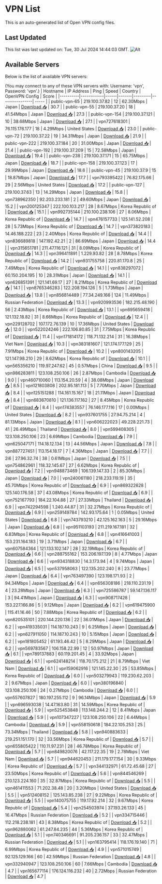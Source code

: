 # VPN List

This is an auto-generated list of Open VPN config files.

## Last Updated

This list was last updated on: Tue, 30 Jul 2024 14:44:03 GMT.
![Alt](https://repobeats.axiom.co/api/embed/186b98318ef1479477931607c1ad7d823f12451f.svg "Repobeats analytics image")

## Available Servers

Below is the list of available VPN servers:

(You may connect to any of these VPN servers with: Username: 'vpn', Password: 'vpn'.)
| Hostname | IP Address | Ping | Speed | Country | OpenVPN Config | Score |
|----------|------------|------|-------|---------|----------------| ----- |
| public-vpn-65 | 219.100.37.82 | 12 | 62.30Mbps | Japan | [Download 📥](./configs/server_0_JP.ovpn) | 30.7 |
| public-vpn-55 | 219.100.37.20 | 18 | 41.54Mbps | Japan | [Download 📥](./configs/server_1_JP.ovpn) | 27.3 |
| public-vpn-154 | 219.100.37.121 | 10 | 38.68Mbps | Japan | [Download 📥](./configs/server_2_JP.ovpn) | 27.1 |
| vpn727618301 | 76.115.176.177 | 18 | 4.29Mbps | United States | [Download 📥](./configs/server_3_US.ovpn) | 23.0 |
| public-vpn-72 | 219.100.37.22 | 19 | 34.31Mbps | Japan | [Download 📥](./configs/server_4_JP.ovpn) | 21.9 |
| public-vpn-222 | 219.100.37.184 | 20 | 31.00Mbps | Japan | [Download 📥](./configs/server_5_JP.ovpn) | 21.4 |
| public-vpn-192 | 219.100.37.209 | 15 | 72.58Mbps | Japan | [Download 📥](./configs/server_6_JP.ovpn) | 19.4 |
| public-vpn-238 | 219.100.37.171 | 15 | 65.75Mbps | Japan | [Download 📥](./configs/server_7_JP.ovpn) | 18.7 |
| public-vpn-158 | 219.100.37.123 | 17 | 29.99Mbps | Japan | [Download 📥](./configs/server_8_JP.ovpn) | 18.6 |
| public-vpn-45 | 219.100.37.9 | 15 | 18.87Mbps | Japan | [Download 📥](./configs/server_9_JP.ovpn) | 17.7 |
| vpn793395422 | 76.82.175.66 | 29 | 2.56Mbps | United States | [Download 📥](./configs/server_10_US.ovpn) | 17.2 |
| public-vpn-127 | 219.100.37.63 | 13 | 14.29Mbps | Japan | [Download 📥](./configs/server_11_JP.ovpn) | 15.8 |
| vpn738962350 | 92.203.233.181 | 2 | 49.60Mbps | Japan | [Download 📥](./configs/server_12_JP.ovpn) | 15.2 |
| vpn200125347 | 222.100.103.217 | 28 | 8.67Mbps | Korea Republic of | [Download 📥](./configs/server_13_KR.ovpn) | 15.1 |
| vpn992735144 | 210.100.238.106 | 27 | 8.06Mbps | Korea Republic of | [Download 📥](./configs/server_14_KR.ovpn) | 14.7 |
| vpn476157733 | 125.141.52.208 | 28 | 5.73Mbps | Korea Republic of | [Download 📥](./configs/server_15_KR.ovpn) | 14.7 |
| vpn373820183 | 14.46.188.222 | 23 | 2.40Mbps | Korea Republic of | [Download 📥](./configs/server_16_KR.ovpn) | 14.4 |
| vpn836689818 | 147.192.42.21 | 2 | 86.69Mbps | Japan | [Download 📥](./configs/server_17_JP.ovpn) | 14.4 |
| vpn315651781 | 211.47.116.121 | 31 | 8.09Mbps | Korea Republic of | [Download 📥](./configs/server_18_KR.ovpn) | 14.3 |
| vpn396411891 | 1.229.93.82 | 28 | 8.78Mbps | Korea Republic of | [Download 📥](./configs/server_19_KR.ovpn) | 14.2 |
| vpn931755758 | 220.81.170.8 | 25 | 7.49Mbps | Korea Republic of | [Download 📥](./configs/server_20_KR.ovpn) | 14.1 |
| vpn838297072 | 60.150.204.195 | 10 | 28.31Mbps | Japan | [Download 📥](./configs/server_21_JP.ovpn) | 14.1 |
| vpn626851391 | 121.141.69.17 | 27 | 8.21Mbps | Korea Republic of | [Download 📥](./configs/server_22_KR.ovpn) | 14.1 |
| vpn8765346283 | 122.208.194.126 | 5 | 1.73Mbps | Japan | [Download 📥](./configs/server_23_JP.ovpn) | 13.8 |
| vpn856814489 | 77.34.249.166 | 124 | 11.49Mbps | Russian Federation | [Download 📥](./configs/server_24_RU.ovpn) | 13.3 |
| vpn920993536 | 182.215.48.190 | 56 | 2.43Mbps | Korea Republic of | [Download 📥](./configs/server_25_KR.ovpn) | 13.1 |
| vpn695659418 | 121.132.18.82 | 31 | 8.66Mbps | Korea Republic of | [Download 📥](./configs/server_26_KR.ovpn) | 12.4 |
| vpn229128702 | 107.172.76.139 | 10 | 17.36Mbps | United States | [Download 📥](./configs/server_27_US.ovpn) | 12.0 |
| vpn522024246 | 222.106.80.85 | 31 | 7.75Mbps | Korea Republic of | [Download 📥](./configs/server_28_KR.ovpn) | 11.4 |
| vpn171814172 | 118.71.132.214 | 31 | 16.38Mbps | Viet Nam | [Download 📥](./configs/server_29_VN.ovpn) | 10.3 |
| vpn383181607 | 121.174.177.129 | 25 | 7.91Mbps | Korea Republic of | [Download 📥](./configs/server_30_KR.ovpn) | 10.2 |
| vpn800143205 | 121.147.98.210 | 29 | 8.62Mbps | Korea Republic of | [Download 📥](./configs/server_31_KR.ovpn) | 10.1 |
| vpn565356210 | 119.97.247.62 | 45 | 0.57Mbps | China | [Download 📥](./configs/server_32_CN.ovpn) | 9.5 |
| vpn986283811 | 123.108.250.106 | 26 | 2.87Mbps | Cambodia | [Download 📥](./configs/server_33_KH.ovpn) | 9.0 |
| vpn460710060 | 113.154.20.59 | 4 | 38.08Mbps | Japan | [Download 📥](./configs/server_34_JP.ovpn) | 8.5 |
| vpn121803808 | 202.95.181.113 | 5 | 7.70Mbps | Japan | [Download 📥](./configs/server_35_JP.ovpn) | 8.4 |
| vpn125151288 | 114.161.15.167 | 18 | 21.11Mbps | Japan | [Download 📥](./configs/server_36_JP.ovpn) | 8.4 |
| vpn683670810 | 121.136.117.162 | 27 | 8.45Mbps | Korea Republic of | [Download 📥](./configs/server_37_KR.ovpn) | 8.4 |
| vpn174383557 | 76.146.177.116 | 17 | 0.00Mbps | United States | [Download 📥](./configs/server_38_US.ovpn) | 8.2 |
| vpn937601755 | 27.94.75.214 | 4 | 81.13Mbps | Japan | [Download 📥](./configs/server_39_JP.ovpn) | 8.1 |
| vpn606222023 | 49.228.221.73 | 41 | 26.49Mbps | Thailand | [Download 📥](./configs/server_40_TH.ovpn) | 8.0 |
| vpn599408305 | 123.108.250.106 | 23 | 6.69Mbps | Cambodia | [Download 📥](./configs/server_41_KH.ovpn) | 7.9 |
| vpn625047171 | 114.18.12.134 | 13 | 44.56Mbps | Japan | [Download 📥](./configs/server_42_JP.ovpn) | 7.8 |
| vpn887727451 | 113.154.18.17 | 7 | 4.36Mbps | Japan | [Download 📥](./configs/server_43_JP.ovpn) | 7.7 |
| 2i6 | 27.96.32.74 | 38 | 0.61Mbps | Japan | [Download 📥](./configs/server_44_JP.ovpn) | 7.5 |
| vpn754862961 | 118.32.145.67 | 27 | 6.62Mbps | Korea Republic of | [Download 📥](./configs/server_45_KR.ovpn) | 7.2 |
| vpn948873469 | 106.139.147.33 | 2 | 85.30Mbps | Japan | [Download 📥](./configs/server_46_JP.ovpn) | 7.0 |
| vpn240061180 | 218.233.119.19 | 35 | 45.70Mbps | Korea Republic of | [Download 📥](./configs/server_47_KR.ovpn) | 6.9 |
| vpn869322628 | 125.140.176.58 | 37 | 43.08Mbps | Korea Republic of | [Download 📥](./configs/server_48_KR.ovpn) | 6.9 |
| vpn752167793 | 184.22.104.88 | 27 | 27.33Mbps | Thailand | [Download 📥](./configs/server_49_TH.ovpn) | 6.9 |
| vpn742294598 | 1.240.44.87 | 31 | 32.27Mbps | Korea Republic of | [Download 📥](./configs/server_50_KR.ovpn) | 6.9 |
| vpn259149784 | 142.93.175.64 | 1 | 0.05Mbps | United States | [Download 📥](./configs/server_51_US.ovpn) | 6.8 |
| vpn743793210 | 42.125.162.163 | 5 | 29.16Mbps | Japan | [Download 📥](./configs/server_52_JP.ovpn) | 6.8 |
| vpn951103193 | 211.219.167.181 | 32 | 6.83Mbps | Korea Republic of | [Download 📥](./configs/server_53_KR.ovpn) | 6.8 |
| vpn416641003 | 153.231.164.183 | 19 | 3.71Mbps | Japan | [Download 📥](./configs/server_54_JP.ovpn) | 6.7 |
| vpn607584364 | 121.133.102.147 | 28 | 32.19Mbps | Korea Republic of | [Download 📥](./configs/server_55_KR.ovpn) | 6.6 |
| vpn288755162 | 153.206.197.139 | 8 | 4.77Mbps | Japan | [Download 📥](./configs/server_56_JP.ovpn) | 6.6 |
| vpn934318830 | 14.3.173.94 | 4 | 9.74Mbps | Japan | [Download 📥](./configs/server_57_JP.ovpn) | 6.5 |
| vpn537958063 | 122.135.202.240 | 8 | 23.77Mbps | Japan | [Download 📥](./configs/server_58_JP.ovpn) | 6.4 |
| vpn763497390 | 123.198.171.93 | 2 | 94.34Mbps | Japan | [Download 📥](./configs/server_59_JP.ovpn) | 6.4 |
| vpn656308186 | 218.110.231.19 | 4 | 23.28Mbps | Japan | [Download 📥](./configs/server_60_JP.ovpn) | 6.3 |
| vpn725586787 | 59.147.136.117 | 3 | 94.41Mbps | Japan | [Download 📥](./configs/server_61_JP.ovpn) | 6.3 |
| vpn908717428 | 153.227.166.86 | 5 | 9.12Mbps | Japan | [Download 📥](./configs/server_62_JP.ovpn) | 6.2 |
| vpn619475900 | 115.41.16.46 | 50 | 7.88Mbps | Korea Republic of | [Download 📥](./configs/server_63_KR.ovpn) | 6.2 |
| vpn820535101 | 220.144.220.136 | 22 | 36.01Mbps | Japan | [Download 📥](./configs/server_64_JP.ovpn) | 6.2 |
| vpn419335031 | 114.187.10.243 | 9 | 6.25Mbps | Japan | [Download 📥](./configs/server_65_JP.ovpn) | 6.2 |
| vpn627911050 | 114.187.10.243 | 10 | 5.15Mbps | Japan | [Download 📥](./configs/server_66_JP.ovpn) | 6.2 |
| vpn181805452 | 61.193.46.42 | 5 | 8.29Mbps | Japan | [Download 📥](./configs/server_67_JP.ovpn) | 6.2 |
| vpn569783567 | 106.158.22.99 | 12 | 50.97Mbps | Japan | [Download 📥](./configs/server_68_JP.ovpn) | 6.1 |
| vpn789137883 | 60.119.201.45 | 4 | 33.92Mbps | Japan | [Download 📥](./configs/server_69_JP.ovpn) | 6.1 |
| vpn624148214 | 118.70.175.212 | 21 | 8.79Mbps | Viet Nam | [Download 📥](./configs/server_70_VN.ovpn) | 6.1 |
| vpn159062916 | 121.145.22.30 | 25 | 53.85Mbps | Korea Republic of | [Download 📥](./configs/server_71_KR.ovpn) | 6.0 |
| vpn503279943 | 119.230.62.203 | 2 | 9.67Mbps | Japan | [Download 📥](./configs/server_72_JP.ovpn) | 6.0 |
| vpn380196840 | 123.108.250.106 | 24 | 0.27Mbps | Cambodia | [Download 📥](./configs/server_73_KH.ovpn) | 6.0 |
| vpn557607827 | 180.197.255.112 | 9 | 96.14Mbps | Japan | [Download 📥](./configs/server_74_JP.ovpn) | 5.9 |
| vpn696593038 | 14.47.163.80 | 31 | 14.59Mbps | Korea Republic of | [Download 📥](./configs/server_75_KR.ovpn) | 5.9 |
| vpn525453848 | 113.148.244.2 | 12 | 8.41Mbps | Japan | [Download 📥](./configs/server_76_JP.ovpn) | 5.9 |
| vpn107347227 | 123.108.250.106 | 22 | 6.44Mbps | Cambodia | [Download 📥](./configs/server_77_KH.ovpn) | 5.9 |
| vpn558150618 | 184.22.105.253 | 25 | 73.34Mbps | Thailand | [Download 📥](./configs/server_78_TH.ovpn) | 5.8 |
| vpn940883633 | 219.251.151.170 | 32 | 33.56Mbps | Korea Republic of | [Download 📥](./configs/server_79_KR.ovpn) | 5.7 |
| vpn655805422 | 110.11.97.231 | 28 | 46.78Mbps | Korea Republic of | [Download 📥](./configs/server_80_KR.ovpn) | 5.7 |
| vpn849820076 | 42.117.22.35 | 19 | 2.78Mbps | Viet Nam | [Download 📥](./configs/server_81_VN.ovpn) | 5.7 |
| vpn944620453 | 211.179.177.154 | 30 | 9.33Mbps | Korea Republic of | [Download 📥](./configs/server_82_KR.ovpn) | 5.7 |
| vpn344132971 | 61.72.45.68 | 27 | 23.50Mbps | Korea Republic of | [Download 📥](./configs/server_83_KR.ovpn) | 5.6 |
| vpn844546269 | 210.123.224.160 | 35 | 32.87Mbps | Korea Republic of | [Download 📥](./configs/server_84_KR.ovpn) | 5.5 |
| vpn461411553 | 71.202.38.48 | 20 | 3.20Mbps | United States | [Download 📥](./configs/server_85_US.ovpn) | 5.5 |
| vpn512408152 | 125.143.85.238 | 27 | 9.22Mbps | Korea Republic of | [Download 📥](./configs/server_86_KR.ovpn) | 5.5 |
| vpn140075755 | 119.17.92.214 | 32 | 9.67Mbps | Korea Republic of | [Download 📥](./configs/server_87_KR.ovpn) | 5.4 |
| vpn254503974 | 37.193.26.133 | 45 | 16.47Mbps | Russian Federation | [Download 📥](./configs/server_88_RU.ovpn) | 5.2 |
| vpn334715446 | 112.218.238.181 | 43 | 8.38Mbps | Korea Republic of | [Download 📥](./configs/server_89_KR.ovpn) | 5.2 |
| vpn962880062 | 61.247.84.235 | 44 | 5.36Mbps | Korea Republic of | [Download 📥](./configs/server_90_KR.ovpn) | 5.1 |
| vpn740346691 | 91.205.236.157 | 33 | 32.47Mbps | Russian Federation | [Download 📥](./configs/server_91_RU.ovpn) | 5.1 |
| vpn163795414 | 118.176.19.140 | 71 | 6.99Mbps | Korea Republic of | [Download 📥](./configs/server_92_KR.ovpn) | 4.9 |
| vpn571015749 | 92.125.129.166 | 60 | 42.59Mbps | Russian Federation | [Download 📥](./configs/server_93_RU.ovpn) | 4.8 |
| vpn332940947 | 123.108.250.106 | 60 | 7.66Mbps | Cambodia | [Download 📥](./configs/server_94_KH.ovpn) | 4.7 |
| vpn165677114 | 176.124.116.232 | 40 | 2.72Mbps | Russian Federation | [Download 📥](./configs/server_95_RU.ovpn) | 4.7 |
